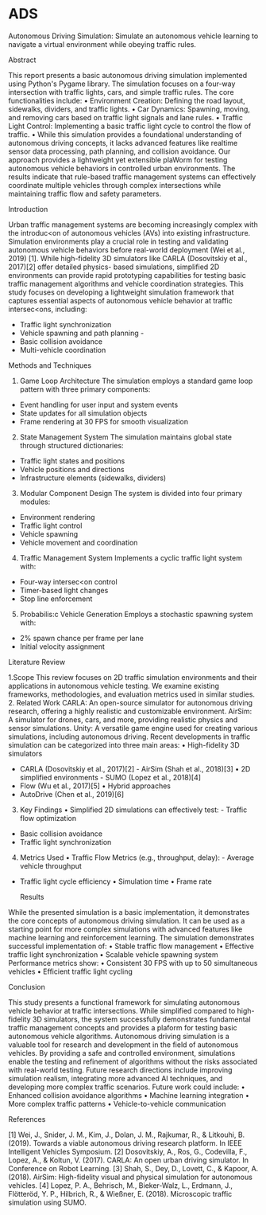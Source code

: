 # ADS
Autonomous Driving Simulation: Simulate an autonomous vehicle learning to navigate a virtual environment while obeying traffic rules.

Abstract

This report presents a basic autonomous driving simulation implemented using Python's Pygame library. The simulation focuses on a four-way intersection with traffic lights, cars, and simple traffic rules. The core functionalities include:
• Environment Creation: Defining the road layout, sidewalks, dividers, and traffic lights.
• Car Dynamics: Spawning, moving, and removing cars based on traffic light signals and lane
rules.
• Traffic Light Control: Implementing a basic traffic light cycle to control the flow of traffic.
• While this simulation provides a foundational understanding of autonomous driving concepts, it lacks advanced features like realtime sensor data processing, path planning, and collision avoidance.
Our approach provides a lightweight yet extensible plaWorm for testing autonomous vehicle behaviors in controlled urban environments. The results indicate that rule-based traffic management systems can effectively coordinate multiple vehicles through complex intersections while maintaining traffic flow and safety parameters.

Introduction

Urban traffic management systems are becoming increasingly complex with the introduc<on of autonomous vehicles (AVs) into existing infrastructure. Simulation environments play a crucial role in testing and validating autonomous vehicle behaviors before real-world deployment (Wei et al., 2019) [1]. While high-fidelity 3D simulators like CARLA (Dosovitskiy et al., 2017)[2] offer detailed physics- based simulations, simplified 2D environments can provide rapid prototyping capabilities for testing basic traffic management algorithms and vehicle coordination strategies.
This study focuses on developing a lightweight simulation framework that captures essential aspects of autonomous vehicle behavior at traffic intersec<ons, including:
- Traffic light synchronization
- Vehicle spawning and path planning -
- Basic collision avoidance
- Multi-vehicle coordination
  
 Methods and Techniques
1. Game Loop Architecture
The simulation employs a standard game loop pattern with three primary components:
- Event handling for user input and system events
- State updates for all simulation objects
- Frame rendering at 30 FPS for smooth visualization
2. State Management System
The simulation maintains global state through structured dictionaries:
- Traffic light states and positions
- Vehicle positions and directions
- Infrastructure elements (sidewalks, dividers)
3. Modular Component Design
The system is divided into four primary modules:
- Environment rendering
- Traffic light control
- Vehicle spawning
- Vehicle movement and coordination
4. Traffic Management System
Implements a cyclic traffic light system with:
- Four-way intersec<on control
- Timer-based light changes
- Stop line enforcement
5. Probabilis:c Vehicle Generation
Employs a stochastic spawning system with:
- 2% spawn chance per frame per lane
- Initial velocity assignment
 
 Literature Review
 
1.Scope
This review focuses on 2D traffic simulation environments and their applications in autonomous vehicle testing. We examine existing frameworks, methodologies, and evaluation metrics used in similar studies.
2. Related Work
CARLA: An open-source simulator for autonomous driving research, offering a highly realistic and customizable environment.
AirSim: A simulator for drones, cars, and more, providing realistic physics and sensor simulations. Unity: A versatile game engine used for creating various simulations, including autonomous driving. Recent developments in traffic simulation can be categorized into three main areas:
• High-fidelity 3D simulators
- CARLA (Dosovitskiy et al., 2017)[2] - AirSim (Shah et al., 2018)[3]
• 2D simplified environments - SUMO (Lopez et al., 2018)[4]
- Flow (Wu et al., 2017)[5]
• Hybrid approaches
- AutoDrive (Chen et al., 2019)[6]
3. Key Findings
• Simplified 2D simulations can effectively test: - Traffic flow optimization
- Basic collision avoidance
- Traffic light synchronization
4. Metrics Used
• Traffic Flow Metrics (e.g., throughput, delay): - Average vehicle throughput
- Traffic light cycle efficiency
• Simulation time
• Frame rate
 
  Results
  
While the presented simulation is a basic implementation, it demonstrates the core concepts of autonomous driving simulation. It can be used as a starting point for more complex simulations with advanced features like machine learning and reinforcement learning.
The simulation demonstrates successful implementation of:
• Stable traffic flow management
• Effective traffic light synchronization
• Scalable vehicle spawning system
Performance metrics show:
• Consistent 30 FPS with up to 50 simultaneous vehicles
• Efficient traffic light cycling

Conclusion

This study presents a functional framework for simulating autonomous vehicle behavior at traffic intersections. While simplified compared to high-fidelity 3D simulators, the system successfully demonstrates fundamental traffic management concepts and provides a plaform for testing basic autonomous vehicle algorithms.
Autonomous driving simulation is a valuable tool for research and development in the field of autonomous vehicles. By providing a safe and controlled environment, simulations enable the testing and refinement of algorithms without the risks associated with real-world testing. Future research directions include improving simulation realism, integrating more advanced AI techniques, and developing more complex traffic scenarios.
Future work could include:
• Enhanced collision avoidance algorithms
• Machine learning integration
• More complex traffic patterns
• Vehicle-to-vehicle communication
 
References

[1] Wei, J., Snider, J. M., Kim, J., Dolan, J. M., Rajkumar, R., & Litkouhi, B. (2019). Towards a viable autonomous driving research platform. In IEEE Intelligent Vehicles Symposium.
[2] Dosovitskiy, A., Ros, G., Codevilla, F., Lopez, A., & Koltun, V. (2017). CARLA: An open urban driving simulator. In Conference on Robot Learning.
[3] Shah, S., Dey, D., Lovett, C., & Kapoor, A. (2018). AirSim: High-fidelity visual and physical simulation for autonomous vehicles.
[4] Lopez, P. A., Behrisch, M., Bieker-Walz, L., Erdmann, J., Flötteröd, Y. P., Hilbrich, R., & Wießner, E. (2018). Microscopic traffic simulation using SUMO.
